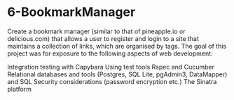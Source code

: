 6-BookmarkManager
=================

Create a bookmark manager (similar to that of pineapple.io or delicious.com) that allows a user to register and login 
to a site that maintains a collection of links, which are organised by tags. The goal of this project was for exposure
to the following aspects of web development:

Integration testing with Capybara
Using test tools Rspec and Cucumber
Relational databases and tools (Postgres, SQL Lite, pgAdmin3, DataMapper) and SQL
Security considerations (password encryption etc.)
The Sinatra platform
